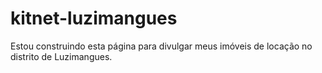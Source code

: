 # kitnet-luzimangues

Estou construindo esta página para divulgar meus imóveis de locação no distrito de Luzimangues.